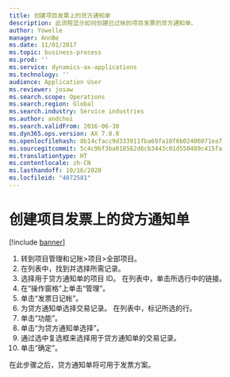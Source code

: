 ```yaml
---
title: 创建项目发票上的贷方通知单
description: 此流程显示如何创建已过帐的项目发票的贷方通知单。
author: Yowelle
manager: AnnBe
ms.date: 11/01/2017
ms.topic: business-process
ms.prod: ''
ms.service: dynamics-ax-applications
ms.technology: ''
audience: Application User
ms.reviewer: josaw
ms.search.scope: Operations
ms.search.region: Global
ms.search.industry: Service industries
ms.author: andchoi
ms.search.validFrom: 2016-06-30
ms.dyn365.ops.version: AX 7.0.0
ms.openlocfilehash: 8b14cfacc9d333911fba69fa10f6b02406071ea7
ms.sourcegitcommit: 5c4c9bf3ba018562d6cb3443c01d550489c415fa
ms.translationtype: HT
ms.contentlocale: zh-CN
ms.lasthandoff: 10/16/2020
ms.locfileid: "4072581"
---
```

# <a name="create-a-credit-note-on-project-invoices"></a>创建项目发票上的贷方通知单

[!include [banner](../../includes/banner.md)]

1. 转到项目管理和记账>项目>全部项目。 
2. 在列表中，找到并选择所需记录。 
3. 选择用于贷方通知单的项目 ID。 在列表中，单击所选行中的链接。 
4. 在“操作窗格”上单击“管理”。 
5. 单击“发票日记帐”。 
6. 为贷方通知单选择交易记录。 在列表中，标记所选的行。 
7. 单击“功能”。 
8. 单击“为贷方通知单选择”。 
9. 通过选中复选框来选择用于贷方通知单的交易记录。
10. 单击“确定”。 

在此步骤之后，贷方通知单将可用于发票方案。
